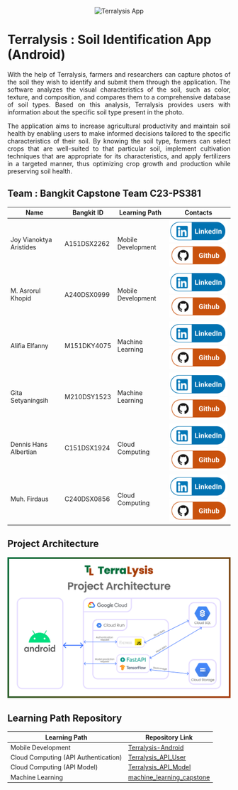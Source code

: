 <p align="center">
    <img src="https://github.com/Joviar27/Terralysis/assets/95416905/3a875945-833a-4198-a054-0195243b1547" alt="Terralysis App">
</p>

# Terralysis : Soil Identification App (Android)
<p align="justify">
  With the help of Terralysis, farmers and researchers can capture photos of the soil they wish to identify and submit them through the application. The software analyzes the visual characteristics of the soil, such as color, texture, and composition, and compares them to a comprehensive database of soil types. Based on this analysis, Terralysis provides users with information about the specific soil type present in the photo.
</p>
<p align="justify">
The application aims to increase agricultural productivity and maintain soil health by enabling users to make informed decisions tailored to the specific characteristics of their soil. By knowing the soil type, farmers can select crops that are well-suited to that particular soil, implement cultivation techniques that are appropriate for its characteristics, and apply fertilizers in a targeted manner, thus optimizing crop growth and production while preserving soil health.
</p>

## Team : Bangkit Capstone Team C23-PS381
| Name | Bangkit ID | Learning Path | Contacts |
|----------|----------|----------|----------|
| Joy Vianoktya Aristides   | A151DSX2262    | Mobile Development    | [![Joy Vianoktya Aristides](/contacts/LinkedIn.png)](https://www.linkedin.com/in/joyvianoktya/) [![Joviar27](/contacts/Github.png)](https://github.com/Joviar27)|
| M. Asrorul Khopid  |  A240DSX0999    | Mobile Development    | [![M.Asrorul Khopid](/contacts/LinkedIn.png)](https://www.linkedin.com/in/asrorul-khopid-39b567272/) [![asrorulkhopid](/contacts/Github.png)](https://github.com/asrorulkhopid)|
| Alifia Elfanny    | M151DKY4075    | Machine Learning |[![Alifia Elfanny](/contacts/LinkedIn.png)](https://www.linkedin.com/in/alifiaelfanny25/) [![alifia25](/contacts/Github.png)](https://github.com/alifia25)|
| Gita Setyaningsih    | M210DSY1523   | Machine Learning | [![Gita Setyaningsih](/contacts/LinkedIn.png)](https://www.linkedin.com/in/gita-setyaningsih-657996242/) [![RizdkyOktaviari](/contacts/Github.png)](https://github.com/RizdkyOktaviari)|
| Dennis Hans Albertian    | C151DSX1924    |  Cloud Computing   | [![Dennis Hans](/contacts/LinkedIn.png)](https://www.linkedin.com/in/dennis-hans/) [![denishansss](/contacts/Github.png)](https://github.com/dennishansss)|
| Muh. Firdaus   | C240DSX0856   | Cloud Computing    | [![Muh.Firdaus](/contacts/LinkedIn.png)](https://www.linkedin.com/in/muh-firdaus-b3333a230/) [![muhfirdaus08](/contacts/Github.png)](https://github.com/muhfirdaus08)|

## Project Architecture
![endpoint.](/project-architecture/project-architecture.png)

## Learning Path Repository
| Learning Path | Repository Link |
|----------|----------|
| Mobile Development | [Terralysis-Android](https://github.com/Joviar27/Terralysis-Android "Terralysis-Android")|
| Cloud Computing (API Authentication) | [Terralysis_API_User](https://github.com/muhfirdaus08/Terralysis_API_User)|
| Cloud Computing (API Model) | [Terralysis_API_Model](https://github.com/muhfirdaus08/Terralysis_API_Model)|
| Machine Learning | [machine_learning_capstone](https://github.com/alifia25/machine_learning_capstone)|
